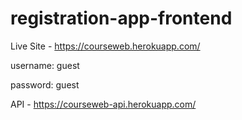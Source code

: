 # registration-app-frontend

Live Site - https://courseweb.herokuapp.com/

  username: guest
  
  password: guest
  
API - https://courseweb-api.herokuapp.com/
